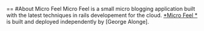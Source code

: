 == #About Micro Feel
Micro Feel is a small micro blogging application built with the latest techniques in rails developement for the cloud. [*Micro Feel *](http://microfeel.com) is built and deployed independently by [George Alonge].